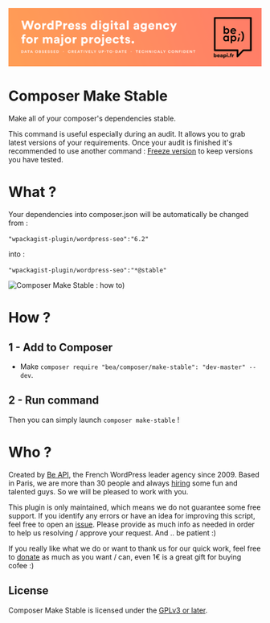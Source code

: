 <a href="https://beapi.fr">![Be API Github Banner](banner-github.png)</a>

# Composer Make Stable

Make all of your composer's dependencies stable.

This command is useful especially during an audit. It allows you to grab latest versions of your requirements.
Once your audit is finished it's recommended to use another command : [Freeze version](https://github.com/BeAPI/composer-freeze-version) to keep versions you have tested.

# What ?

Your dependencies into composer.json will be automatically be changed from :

`"wpackagist-plugin/wordpress-seo":"6.2"`

into :

`"wpackagist-plugin/wordpress-seo":"*@stable"`

![Composer Make Stable : how to)](https://blog.beapi.fr/wp-content/uploads/2018/06/bea-composer-make-stable.gif)

# How ?

## 1 - Add to Composer

- Make `composer require "bea/composer/make-stable": "dev-master" --dev`.

## 2 - Run command
Then you can simply launch `composer make-stable` !

# Who ?

Created by [Be API](https://beapi.fr), the French WordPress leader agency since 2009. Based in Paris, we are more than 30 people and always [hiring](https://beapi.workable.com) some fun and talented guys. So we will be pleased to work with you.

This plugin is only maintained, which means we do not guarantee some free support. If you identify any errors or have an idea for improving this script, feel free to open an [issue](../../issues/new). Please provide as much info as needed in order to help us resolving / approve your request. And .. be patient :)

If you really like what we do or want to thank us for our quick work, feel free to [donate](https://www.paypal.me/BeAPI) as much as you want / can, even 1€ is a great gift for buying cofee :)

## License

Composer Make Stable is licensed under the [GPLv3 or later](LICENSE.md).
